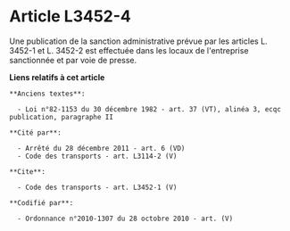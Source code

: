 # Article L3452-4

Une publication de la sanction administrative prévue par les articles L. 3452-1 et L. 3452-2 est effectuée dans les locaux de
l'entreprise sanctionnée et par voie de presse.

**Liens relatifs à cet article**

	**Anciens textes**:

	  - Loi n°82-1153 du 30 décembre 1982 - art. 37 (VT), alinéa 3, ecqc publication, paragraphe II

	**Cité par**:

	  - Arrêté du 28 décembre 2011 - art. 6 (VD)
	  - Code des transports - art. L3114-2 (V)

	**Cite**:

	  - Code des transports - art. L3452-1 (V)

	**Codifié par**:

	  - Ordonnance n°2010-1307 du 28 octobre 2010 - art. (V)
